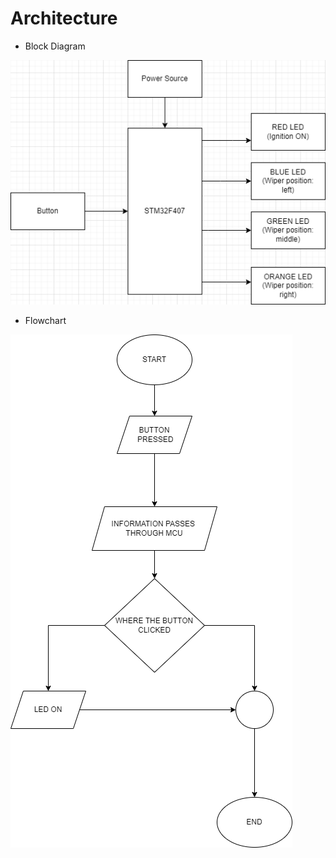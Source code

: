 # Architecture

* Block Diagram

![Block Diagram](https://github.com/hpsanjana20/M3-Wiper_control_system/blob/main/2_Design/block_diagram_wiper.png)

* Flowchart

![Flowchart](https://github.com/hpsanjana20/M3-Wiper_control_system/blob/main/2_Design/flowchart_wiper.png)
